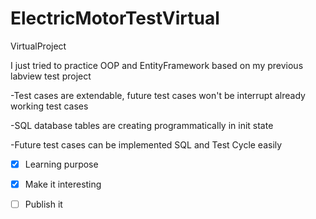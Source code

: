 # ElectricMotorTestVirtual
VirtualProject

I just tried to practice OOP and EntityFramework based on my previous labview test project 

-Test cases are extendable, future test cases won't be interrupt already working test cases

-SQL database tables are creating programmatically in init state 

-Future test cases can be implemented SQL and Test Cycle easily
- [x] Learning purpose
- [x] Make it interesting
- [ ] Publish it

